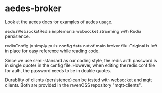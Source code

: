 # aedes-broker
Look at the aedes docs for examples of aedes usage.

aedesWebsocketRedis implements websocket streaming with Redis persistence.

redisConfig.js simply pulls config data out of main broker file. Original is left in place for easy reference while reading code.

Since we use semi-standard as our coding style, the redis auth password is in single quotes in the config file. However, when editing the redis.conf file for auth, the password needs to be in double quotes.

Durability of clients (persistence) can be tested with websocket and mqtt clients. Both are provided in the ravenOSS repository "mqtt-clients".
